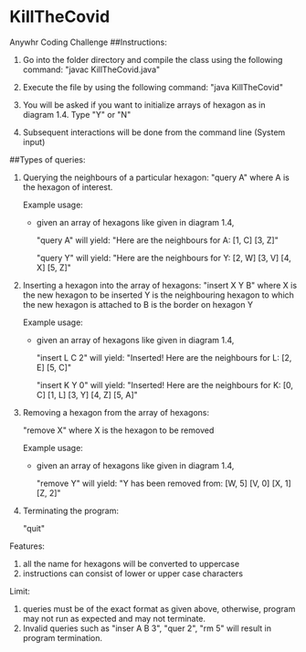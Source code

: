 # KillTheCovid
Anywhr Coding Challenge
##Instructions:
1. Go into the folder directory and compile the class using the following command: 
	"javac KillTheCovid.java"

2. Execute the file by using the following command:
	"java KillTheCovid"

3. You will be asked if you want to initialize arrays of hexagon as in diagram 1.4. Type "Y" or "N"

4. Subsequent interactions will be done from the command line (System input)


##Types of queries:
1. Querying the neighbours of a particular hexagon:
	"query A" where A is the hexagon of interest.
	
	Example usage: 
	
	- given an array of hexagons like given in diagram 1.4, 
	
		"query A" will yield: "Here are the neighbours for A: [1, C] [3, Z]"
	
		"query Y" will yield: "Here are the neighbours for Y: [2, W] [3, V] [4, X] [5, Z]"

2. Inserting a hexagon into the array of hexagons:
	"insert X Y B" where X is the new hexagon to be inserted
			     Y is the neighbouring hexagon to which the new hexagon is attached to
			     B is the border on hexagon Y
	
	Example usage:
	
	- given an array of hexagons like given in diagram 1.4,
	
		"insert L C 2" will yield: "Inserted! Here are the neighbours for L: [2, E] [5, C]"
		
		"insert K Y 0" will yield: "Inserted! Here are the neighbours for K: [0, C] [1, L] [3, Y] [4, Z] [5, A]"

3. Removing a hexagon from the array of hexagons:
	
	"remove X" where X is the hexagon to be removed
	
	Example usage:
	
	- given an array of hexagons like given in diagram 1.4,
	
		"remove Y" will yield: "Y has been removed from: [W, 5] [V, 0] [X, 1] [Z, 2]"

4. Terminating the program:
	
	"quit"


Features:
1. all the name for hexagons will be converted to uppercase
2. instructions can consist of lower or upper case characters

Limit:
1. queries must be of the exact format as given above, otherwise, program may not run as expected and may not terminate.
2. Invalid queries such as "inser A B 3", "quer 2", "rm 5" will result in program termination.
